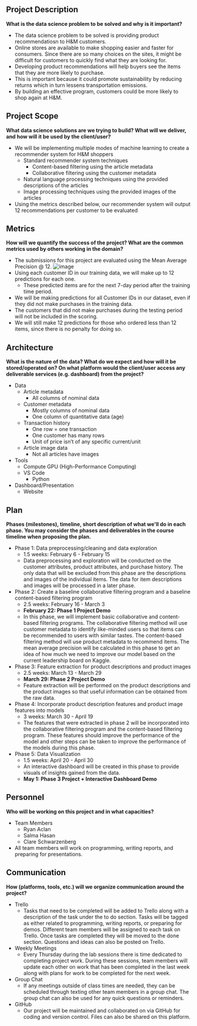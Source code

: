 ## Project Description
**What is the data science problem to be solved and why is it important?**

* The data science problem to be solved is providing product recommendatiosn to H&M customers.
* Online stores are available to make shopping easier and faster for consumers. Since there are so many choices on the sites, it might be difficult for customers to quickly find what they are looking for. 
* Developing product recommendations will help buyers see the items that they are more likely to purchase. 
* This is important because it could promote sustainability by reducing returns which in turn lessens transportation emissions. 
* By building an effective program, customers could be more likely to shop again at H&M.

## Project Scope
**What data science solutions are we trying to build? What will we deliver, and how will it be used by the client/user?**

* We will be implementing multiple modes of machine learning to create a recommender system for H&M shoppers
  * Standard recommender system techniques
    * Content-based filtering using the article metadata
    * Collaborative filtering using the customer metadata
  * Natural language processing techniques using the provided descriptions of the articles 
  * Image processing techniques using the provided images of the articles
* Using the metrics described below, our recommender system will output 12 recommendations per customer to be evaluated


## Metrics
**How will we quantify the success of the project? What are the common metrics used by others working in the domain?**

* The submissions for this project are evaluated using the Mean Average Precision @ 12.
![image](https://user-images.githubusercontent.com/77793451/216850661-1d05b53e-e55d-452c-ac8c-e039e1e29986.png)
* Using each customer ID in our training data, we will make up to 12 predictions for each one. 
  * These predicted items are for the next 7-day period after the training time period. 
* We will be making predictions for all Customer IDs in our dataset, even if they did not make purchases in the training data. 
* The customers that did not make purchases during the testing period will not be included in the scoring. 
* We will still make 12 predictions for those who ordered less than 12 items, since there is no penalty for doing so.

## Architecture
**What is the nature of the data? What do we expect and how will it be stored/operated on? On what platform would the client/user access any deliverable services (e.g. dashboard) from the project?**

* Data
  * Article metadata
    * All columns of nominal data
  * Customer metadata
    * Mostly columns of nominal data
    * One column of quantitative data (age)
  * Transaction history
    * One row = one transaction
    * One customer has many rows
    * Unit of price isn’t of any specific current/unit
  * Article image data
    * Not all articles have images
* Tools
  * Compute GPU (High-Performance Computing)
  * VS Code
    * Python
* Dashboard/Presentation
  * Website

## Plan
**Phases (milestones), timeline, short description of what we'll do in each phase. You may consider the phases and deliverables in the course timeline when proposing the plan.**

* Phase 1: Data preprocessing/cleaning and data exploration
  * 1.5 weeks: February 6 - February 15
  * Data preprocessing and exploration will be conducted on the customer attributes, product attributes, and purchase history. The only data that will be excluded from this phase are the descriptions and images of the individual items. The data for item descriptions and images will be processed in a later phase.
* Phase 2: Create a baseline collaborative filtering program and a baseline content-based filtering program 
  * 2.5 weeks: February 16 - March 3
  * **February 22: Phase 1 Project Demo**
  * In this phase, we will implement basic collaborative and content-based filtering programs. The collaborative filtering method will use customer metadata to identify like-minded users so that items can be recommended to users with similar tastes. The content-based filtering method will use product metadata to recommend items. The mean average precision will be calculated in this phase to get an idea of how much we need to improve our model based on the current leadership board on Kaggle.
* Phase 3: Feature extraction for product descriptions and product images
  * 2.5 weeks: March 13 - March 29
  * **March 29: Phase 2 Project Demo**
  * Feature extraction will be performed on the product descriptions and the product images so that useful information can be obtained from the raw data. 
* Phase 4: Incorporate product description features and product image features into models
  * 3 weeks: March 30 - April 19
  * The features that were extracted in phase 2 will be incorporated into the collaborative filtering program and the content-based filtering program. These features should improve the performance of the model and other steps can be taken to improve the performance of the models during this phase. 
* Phase 5: Data Visualization
  * 1.5 weeks: April 20 - April 30
  * An interactive dashboard will be created in this phase to provide visuals of insights gained from the data. 
  * **May 1: Phase 3 Project + Interactive Dashboard Demo**

## Personnel
**Who will be working on this project and in what capacities?**

* Team Members
  * Ryan Aclan
  * Salma Hasan
  * Clare Schwarzenberg
* All team members will work on programming, writing reports, and preparing for presentations.


## Communication
**How (platforms, tools, etc.) will we organize communication around the project?**

* Trello
  * Tasks that need to be completed will be added to Trello along with a description of the task under the to do section. Tasks will be tagged as either related to programming, writing reports, or preparing for demos. Different team members will be assigned to each task on Trello. Once tasks are completed they will be moved to the done section. Questions and ideas can also be posted on Trello.
* Weekly Meetings
  * Every Thursday during the lab sessions there is time dedicated to completing project work. During these sessions, team members will update each other on work that has been completed in the last week along with plans for work to be completed for the next week. 
* Group Chat
  * If any meetings outside of class times are needed, they can be scheduled through texting other team members in a group chat. The group chat can also be used for any quick questions or reminders. 
* GitHub
  * Our project will be maintained and collaborated on via GitHub for coding and version control. Files can also be shared on this platform.



